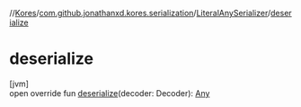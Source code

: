 //[Kores](../../../index.md)/[com.github.jonathanxd.kores.serialization](../index.md)/[LiteralAnySerializer](index.md)/[deserialize](deserialize.md)

# deserialize

[jvm]\
open override fun [deserialize](deserialize.md)(decoder: Decoder): [Any](https://kotlinlang.org/api/latest/jvm/stdlib/kotlin/-any/index.html)
